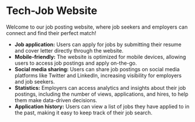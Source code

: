 # Tech-Job Website

Welcome to our job posting website, where job seekers and employers can connect and find their perfect match!

- **Job application:** Users can apply for jobs by submitting their resume and cover letter directly through the website.
- **Mobile-friendly:** The website is optimized for mobile devices, allowing users to access job postings and apply on-the-go.
- **Social media sharing:** Users can share job postings on social media platforms like Twitter and LinkedIn, increasing visibility for employers and job seekers.
- **Statistics:** Employers can access analytics and insights about their job postings, including the number of views, applications, and hires, to help them make data-driven decisions.
- **Application history:** Users can view a list of jobs they have applied to in the past, making it easy to keep track of their job search.




